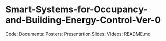 Smart-Systems-for-Occupancy-and-Building-Energy-Control-Ver-0
=============================================================
Code: 
Documents:
Posters:
Presentation Slides:
Videos:
README.md
